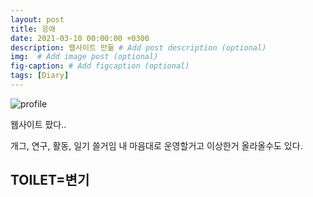 ```yaml
---
layout: post
title: 응애
date: 2021-03-10 00:00:00 +0300
description: 웹사이트 만듦 # Add post description (optional)
img:  # Add image post (optional)
fig-caption: # Add figcaption (optional)
tags: [Diary]
---
```


![profile]({{site.baseurl}}/assets/img/profile.jpg)

웹사이트 팠다..

개그, 연구, 활동, 일기 쓸거임
내 마음대로 운영할거고 이상한거 올라올수도 있다.

## TOILET=변기
